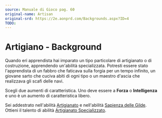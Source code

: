 ```yaml
---
source: Manuale di Gioco pag. 60
original-name: Artisan
original-srd: https://2e.aonprd.com/Backgrounds.aspx?ID=4
TODO:
---
```


# Artigiano - Background

Quando eri apprendista hai imparato un tipo particolare di artigianato o di
costruzione, apprendendo un'abilità specializzata. Potresti essere stato
l'apprendista di un fabbro che faticava sulla forgia per un tempo infinito, un
giovane sarto che cuciva abiti di ogni tipo o un maestro d'ascia che realizzava
gli scafi delle navi.

Scegli due aumenti di caratteristica. Uno deve essere a **Forza** o
**Intelligenza** e uno è un aumento di caratteristica libero.

Sei addestrato nell'abilità [Artigianato](/abilita/artigianato) e nell'abilità
[Sapienza delle Gilde](/abilita/sapienza). Ottieni il talento di abilità
[Artigianato Specializzato](/talenti/generici/artigianato-specializzato).
